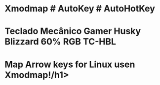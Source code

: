 # Xmodmap # AutoKey # AutoHotKey
# Teclado Mecânico Gamer Husky Blizzard 60% RGB TC-HBL



<h1>Map Arrow keys for Linux  usen Xmodmap!/h1>
  

  
  

